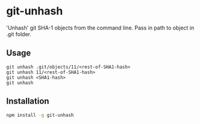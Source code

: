 # git-unhash

'Unhash' git SHA-1 objects from the command line. Pass in path to object in .git folder.

## Usage
```
git unhash .git/objects/11/<rest-of-SHA1-hash>   
git unhash 11/<rest-of-SHA1-hash>
git unhash <SHA1-hash>
git unhash
```

## Installation

```sh
npm install -g git-unhash
```
